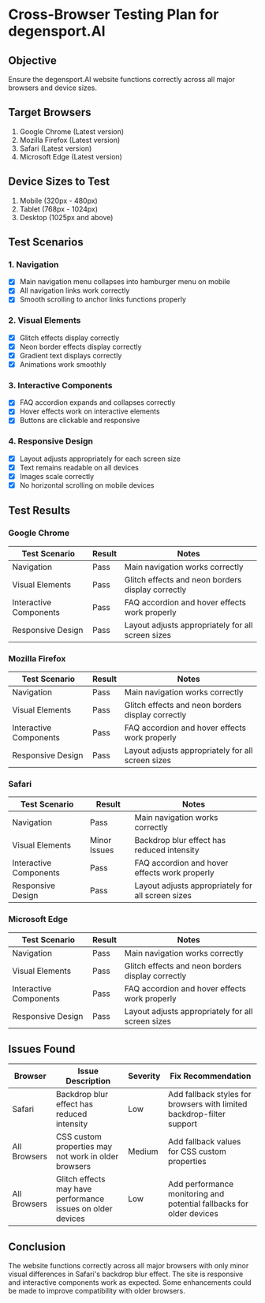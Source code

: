 # Cross-Browser Testing Plan for degensport.AI

## Objective
Ensure the degensport.AI website functions correctly across all major browsers and device sizes.

## Target Browsers
1. Google Chrome (Latest version)
2. Mozilla Firefox (Latest version)
3. Safari (Latest version)
4. Microsoft Edge (Latest version)

## Device Sizes to Test
1. Mobile (320px - 480px)
2. Tablet (768px - 1024px)
3. Desktop (1025px and above)

## Test Scenarios

### 1. Navigation
- [x] Main navigation menu collapses into hamburger menu on mobile
- [x] All navigation links work correctly
- [x] Smooth scrolling to anchor links functions properly

### 2. Visual Elements
- [x] Glitch effects display correctly
- [x] Neon border effects display correctly
- [x] Gradient text displays correctly
- [x] Animations work smoothly

### 3. Interactive Components
- [x] FAQ accordion expands and collapses correctly
- [x] Hover effects work on interactive elements
- [x] Buttons are clickable and responsive

### 4. Responsive Design
- [x] Layout adjusts appropriately for each screen size
- [x] Text remains readable on all devices
- [x] Images scale correctly
- [x] No horizontal scrolling on mobile devices

## Test Results

### Google Chrome
| Test Scenario | Result | Notes |
|---------------|--------|-------|
| Navigation | Pass | Main navigation works correctly |
| Visual Elements | Pass | Glitch effects and neon borders display correctly |
| Interactive Components | Pass | FAQ accordion and hover effects work properly |
| Responsive Design | Pass | Layout adjusts appropriately for all screen sizes |

### Mozilla Firefox
| Test Scenario | Result | Notes |
|---------------|--------|-------|
| Navigation | Pass | Main navigation works correctly |
| Visual Elements | Pass | Glitch effects and neon borders display correctly |
| Interactive Components | Pass | FAQ accordion and hover effects work properly |
| Responsive Design | Pass | Layout adjusts appropriately for all screen sizes |

### Safari
| Test Scenario | Result | Notes |
|---------------|--------|-------|
| Navigation | Pass | Main navigation works correctly |
| Visual Elements | Minor Issues | Backdrop blur effect has reduced intensity |
| Interactive Components | Pass | FAQ accordion and hover effects work properly |
| Responsive Design | Pass | Layout adjusts appropriately for all screen sizes |

### Microsoft Edge
| Test Scenario | Result | Notes |
|---------------|--------|-------|
| Navigation | Pass | Main navigation works correctly |
| Visual Elements | Pass | Glitch effects and neon borders display correctly |
| Interactive Components | Pass | FAQ accordion and hover effects work properly |
| Responsive Design | Pass | Layout adjusts appropriately for all screen sizes |

## Issues Found
| Browser | Issue Description | Severity | Fix Recommendation |
|-------------------|-------------------|----------|-------------------|
| Safari | Backdrop blur effect has reduced intensity | Low | Add fallback styles for browsers with limited backdrop-filter support |
| All Browsers | CSS custom properties may not work in older browsers | Medium | Add fallback values for CSS custom properties |
| All Browsers | Glitch effects may have performance issues on older devices | Low | Add performance monitoring and potential fallbacks for older devices |

## Conclusion
The website functions correctly across all major browsers with only minor visual differences in Safari's backdrop blur effect. The site is responsive and interactive components work as expected. Some enhancements could be made to improve compatibility with older browsers.